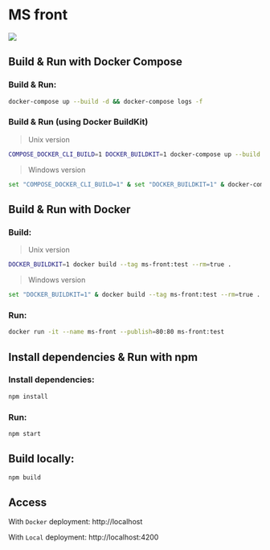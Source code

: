 # MS front

![](https://github.com/veben/microservices/workflows/MS-front-CI/badge.svg)

## Build & Run with Docker Compose

### Build & Run:

```sh
docker-compose up --build -d && docker-compose logs -f
```

### Build & Run (using **Docker BuildKit**)

> Unix version

```sh
COMPOSE_DOCKER_CLI_BUILD=1 DOCKER_BUILDKIT=1 docker-compose up --build -d && docker-compose logs -f
```

> Windows version

```sh
set "COMPOSE_DOCKER_CLI_BUILD=1" & set "DOCKER_BUILDKIT=1" & docker-compose up --build -d && docker-compose logs -f
```

## Build & Run with Docker

### Build:

> Unix version

```sh
DOCKER_BUILDKIT=1 docker build --tag ms-front:test --rm=true .
```

> Windows version

```sh
set "DOCKER_BUILDKIT=1" & docker build --tag ms-front:test --rm=true .
```

### Run:

```sh
docker run -it --name ms-front --publish=80:80 ms-front:test
```

## Install dependencies & Run with npm

### Install dependencies:

```sh
npm install
```

### Run:

```sh
npm start
```

## Build locally:

```sh
npm build
```

## Access

With `Docker` deployment: http://localhost

With `Local` deployment: http://localhost:4200
